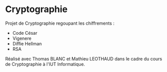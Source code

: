 # Cryptographie

Projet de Cryptographie regoupant les chiffrements : 
- Code César
- Vigenere
- Diffie Hellman
- RSA

Réalisé avec Thomas BLANC et Mathieu LEOTHAUD dans le cadre du cours de Cryptographie à l'IUT Informatique.

